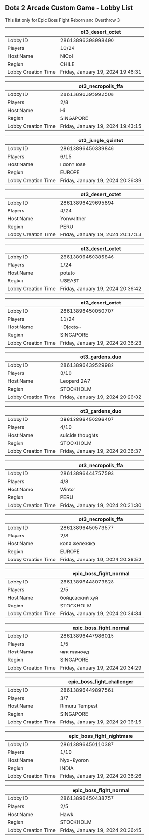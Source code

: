 ## Dota 2 Arcade Custom Game - Lobby List

This list only for Epic Boss Fight Reborn and Overthrow 3

|  | ot3_desert_octet |
| ------ | ------ |
| Lobby ID | 28613896398998490 |
| Players | 10/24 |
| Host Name | NiCol |
| Region | CHILE |
| Lobby Creation Time | Friday, January 19, 2024 19:46:31 |


|  | ot3_necropolis_ffa |
| ------ | ------ |
| Lobby ID | 28613896395992508 |
| Players | 2/8 |
| Host Name | Hi |
| Region | SINGAPORE |
| Lobby Creation Time | Friday, January 19, 2024 19:43:15 |


|  | ot3_jungle_quintet |
| ------ | ------ |
| Lobby ID | 28613896450339846 |
| Players | 6/15 |
| Host Name | I don't lose |
| Region | EUROPE |
| Lobby Creation Time | Friday, January 19, 2024 20:36:39 |


|  | ot3_desert_octet |
| ------ | ------ |
| Lobby ID | 28613896429695894 |
| Players | 4/24 |
| Host Name | Yonwalther |
| Region | PERU |
| Lobby Creation Time | Friday, January 19, 2024 20:17:13 |


|  | ot3_desert_octet |
| ------ | ------ |
| Lobby ID | 28613896450385846 |
| Players | 1/24 |
| Host Name | potato |
| Region | USEAST |
| Lobby Creation Time | Friday, January 19, 2024 20:36:42 |


|  | ot3_desert_octet |
| ------ | ------ |
| Lobby ID | 28613896450050707 |
| Players | 11/24 |
| Host Name | ~Djeeta~ |
| Region | SINGAPORE |
| Lobby Creation Time | Friday, January 19, 2024 20:36:23 |


|  | ot3_gardens_duo |
| ------ | ------ |
| Lobby ID | 28613896439529982 |
| Players | 3/10 |
| Host Name | Leopard 2A7 |
| Region | STOCKHOLM |
| Lobby Creation Time | Friday, January 19, 2024 20:26:32 |


|  | ot3_gardens_duo |
| ------ | ------ |
| Lobby ID | 28613896450296407 |
| Players | 4/10 |
| Host Name | suicide thoughts |
| Region | STOCKHOLM |
| Lobby Creation Time | Friday, January 19, 2024 20:36:37 |


|  | ot3_necropolis_ffa |
| ------ | ------ |
| Lobby ID | 28613896444757593 |
| Players | 4/8 |
| Host Name | Winter |
| Region | PERU |
| Lobby Creation Time | Friday, January 19, 2024 20:31:30 |


|  | ot3_necropolis_ffa |
| ------ | ------ |
| Lobby ID | 28613896450573577 |
| Players | 2/8 |
| Host Name | коля железяка |
| Region | EUROPE |
| Lobby Creation Time | Friday, January 19, 2024 20:36:52 |


|  | epic_boss_fight_normal |
| ------ | ------ |
| Lobby ID | 28613896448073828 |
| Players | 2/5 |
| Host Name | бойцовский хуй |
| Region | STOCKHOLM |
| Lobby Creation Time | Friday, January 19, 2024 20:34:34 |


|  | epic_boss_fight_normal |
| ------ | ------ |
| Lobby ID | 28613896447986015 |
| Players | 1/5 |
| Host Name | чвк гавноед |
| Region | SINGAPORE |
| Lobby Creation Time | Friday, January 19, 2024 20:34:29 |


|  | epic_boss_fight_challenger |
| ------ | ------ |
| Lobby ID | 28613896449897561 |
| Players | 3/7 |
| Host Name | Rimuru Tempest |
| Region | SINGAPORE |
| Lobby Creation Time | Friday, January 19, 2024 20:36:15 |


|  | epic_boss_fight_nightmare |
| ------ | ------ |
| Lobby ID | 28613896450110387 |
| Players | 1/10 |
| Host Name | Nyx-Kyoron |
| Region | INDIA |
| Lobby Creation Time | Friday, January 19, 2024 20:36:26 |


|  | epic_boss_fight_normal |
| ------ | ------ |
| Lobby ID | 28613896450438757 |
| Players | 2/5 |
| Host Name | Hawk |
| Region | STOCKHOLM |
| Lobby Creation Time | Friday, January 19, 2024 20:36:45 |


